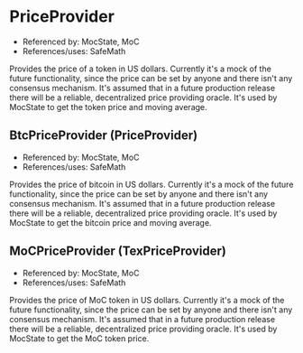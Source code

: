# PriceProvider

- Referenced by: MocState, MoC
- References/uses: SafeMath

Provides the price of a token in US dollars.
Currently it's a mock of the future functionality, since the price can be set by anyone and there isn't any consensus mechanism.
It's assumed that in a future production release there will be a reliable, decentralized price providing oracle.
It's used by MocState to get the token price and moving average.

## BtcPriceProvider (PriceProvider)

- Referenced by: MocState, MoC
- References/uses: SafeMath

Provides the price of bitcoin in US dollars.
Currently it's a mock of the future functionality, since the price can be set by anyone and there isn't any consensus mechanism.
It's assumed that in a future production release there will be a reliable, decentralized price providing oracle.
It's used by MocState to get the bitcoin price and moving average.

## MoCPriceProvider (TexPriceProvider)

- Referenced by: MocState, MoC
- References/uses: SafeMath

Provides the price of MoC token in US dollars.
Currently it's a mock of the future functionality, since the price can be set by anyone and there isn't any consensus mechanism.
It's assumed that in a future production release there will be a reliable, decentralized price providing oracle.
It's used by MocState to get the MoC token price.
